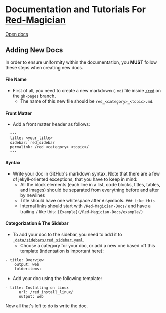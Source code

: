 # Documentation and Tutorials For [Red-Magician](https://github.com/dealien/Red-Magician)

[Open docs](https://dealien.github.io/Red-Magician-Docs/)

## Adding New Docs
In order to ensure uniformity within the documentation, you __MUST__ follow these steps when creating new docs. 

#### File Name
 * First of all, you need to create a new markdown (`.md`) file inside [`/red`](../tree/gh-pages/red) on the `gh-pages` branch.
   * The name of this new file should be `red_<category>_<topic>.md`.

#### Front Matter
 * Add a front matter header as follows:<a name="front-matter"></a>
```
  ---
  title: <your_title>
  sidebar: red_sidebar
  permalink: /red_<category>_<topic>/
  ---
```

#### Syntax
 * Write your doc in GitHub's markdown syntax. Note that there are a few of jekyll-oriented exceptions, that you have to keep in mind:
   * All the block elements (each line in a list, code blocks, titles, tables, and images) should be separated from everything before and after by newlines
   * Title should have one whitespace after `#` symbols. `### Like this`
   * Internal links should start with `/Red-Magician-Docs/` and have a trailing `/` like this: `[Example](/Red-Magician-Docs/example/)`

#### Categorization & The Sidebar
 * To add your doc to the sidebar, you need to add it to [`_data/sidebars/red_sidebar.yaml`](../blob/gh-pages/_data/sidebars/red_sidebar.yaml). 
   * Choose a category for your doc, or add a new one based off this template (indentation is important here):
```
- title: Overview
    output: web
    folderitems:
```
  * Add your doc using the following template:
```
- title: Installing on Linux
      url: /red_install_linux/
      output: web
```

Now all that's left to do is write the doc. 
